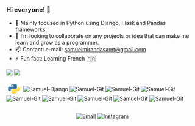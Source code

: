 ### Hi everyone! 👋

- 🌱 Mainly focused in Python using Django, Flask and Pandas frameworks.
- 👯 I’m looking to collaborate on any projects or idea that can make me learn and grow as a programmer.
- 📫 Contact: e-mail: samuelmirandasamt@gmail.com
- ⚡ Fun fact: Learning French 🇫🇷

<div>
  <img height="180em" src="https://github-readme-stats.vercel.app/api?username=SamuelAMT&show_icons=true&theme=tokyonight&include_all_commits=true&count_private=true"/>
  <img height="180em" src="https://github-readme-stats.vercel.app/api/top-langs/?username=SamuelAMT&layout=compact&langs_count=16&theme=tokyonight"/>
</div>
  
<div style="display: inline_block"><br>
  <img align="center" alt="Samuel-Python" height="30" width="40" src="https://raw.githubusercontent.com/devicons/devicon/master/icons/python/python-original.svg">
  <img align="center" alt="Samuel-Django" height="100" width="60" src="https://cdn.jsdelivr.net/gh/devicons/devicon/icons/django/django-plain-wordmark.svg">
  <img align="center" alt="Samuel-Git" height="30" width="40" src="https://cdn.jsdelivr.net/gh/devicons/devicon/icons/git/git-original.svg">
  <img align="center" alt="Samuel-Git" height="30" width="40" src="https://user-images.githubusercontent.com/25181517/192108374-8da61ba1-99ec-41d7-80b8-fb2f7c0a4948.png">
  <img align="center" alt="Samuel-Git" height="32" width="40" src="https://user-images.githubusercontent.com/25181517/192158954-f88b5814-d510-4564-b285-dff7d6400dad.png">
  <img align="center" alt="Samuel-Git" height="32" width="40" src="https://user-images.githubusercontent.com/25181517/183898674-75a4a1b1-f960-4ea9-abcb-637170a00a75.png">
  <img align="center" alt="Samuel-Git" height="30" width="32" src="https://user-images.githubusercontent.com/25181517/189715289-df3ee512-6eca-463f-a0f4-c10d94a06b2f.png">
  <img align="center" alt="Samuel-Git" height="50" width="37" src="https://user-images.githubusercontent.com/25181517/183896128-ec99105a-ec1a-4d85-b08b-1aa1620b2046.png">
  <img align="center" alt="Samuel-Git" height="35" width="47" src="https://user-images.githubusercontent.com/25181517/117208740-bfb78400-adf5-11eb-97bb-09072b6bedfc.png">
  <img align="center" alt="Samuel-Git" height="31" width="42" src="https://github.com/marwin1991/profile-technology-icons/assets/19180175/3b371807-db7c-45b4-8720-c0cfc901680a">
</div>
  
 ##
  
<div align="center">
  <a href="mailto:samuelmirandasamt@gmail.com?subject=Subject%20Here" target="_blank">
    <img src="https://img.shields.io/badge/-samuelmirandasamt@gmail.com-6633cc?style=flat-square&logo=Gmail&logoColor=white" alt="Email"></a>
  
  <a href="https://www.instagram.com/samuelmirandamg" target="_blank">
    <img src="https://img.shields.io/badge/Instagram-E4405F?style=for-the-badge&logo=instagram&logoColor=white" alt="Instagram"></a>
</div>
